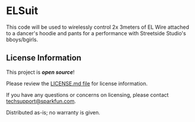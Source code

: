 # ELSuit

This code will be used to wirelessly control 2x 3meters of EL Wire attached to a dancer's hoodie and pants
for a performance with Streetside Studio's bboys/bgirls.

License Information
-------------------

This project is _**open source**_! 

Please review the [LICENSE.md file](https://github.com/bboyho/ELSuit/blob/master/LICENSE.md) for license information. 

If you have any questions or concerns on licensing, please contact techsupport@sparkfun.com.

Distributed as-is; no warranty is given.
